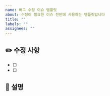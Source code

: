 ```yaml
---
name: 버그 수정 이슈 템플릿
about: 수정이 필요한 이슈 전반에 사용하는 템플릿입니다
title: ""
labels: ""
assignees: ""
---
```


## ✏️ 수정 사항

- [ ]
- [ ]

## 📝 설명

<!-- 구현되어야 할 기능이나 수정되어야 할 이슈를 적어주세요 -->
